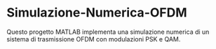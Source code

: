 # Simulazione-Numerica-OFDM
Questo progetto MATLAB implementa una simulazione numerica di un sistema di trasmissione OFDM con modulazioni PSK e QAM.
